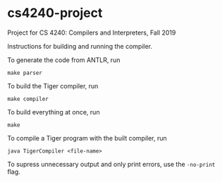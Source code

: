 # cs4240-project
Project for CS 4240: Compilers and Interpreters, Fall 2019


Instructions for building and running the compiler.

To generate the code from ANTLR, run
```
make parser
```

To build the Tiger compiler, run
```
make compiler
```

To build everything at once, run
```
make
```

To compile a Tiger program with the built compiler, run
```
java TigerCompiler <file-name>
```

To supress unnecessary output and only print errors, use the `-no-print` flag.
